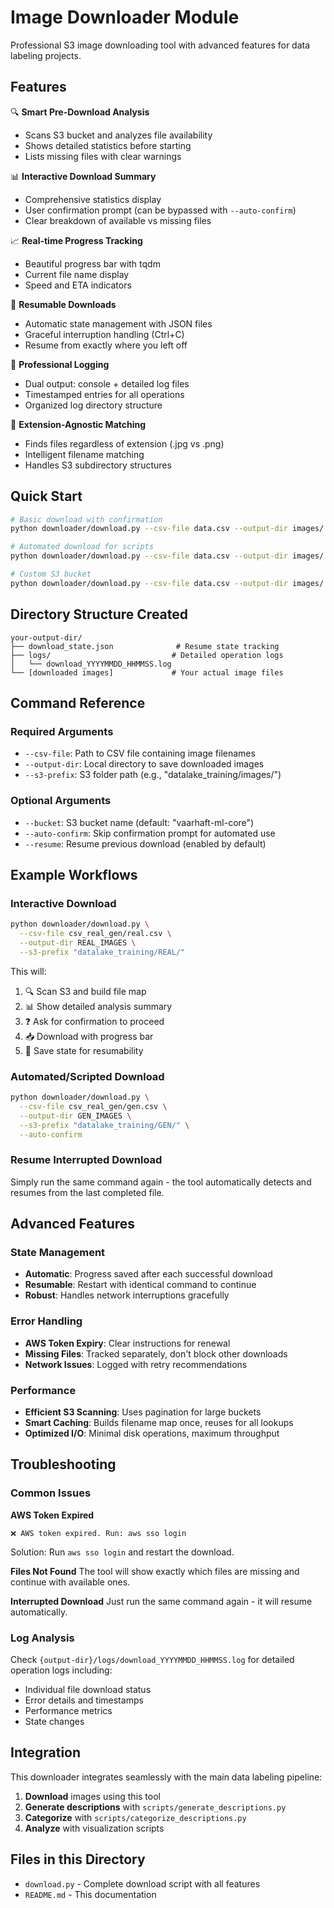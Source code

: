 # Image Downloader Module

Professional S3 image downloading tool with advanced features for data labeling projects.

## Features

🔍 **Smart Pre-Download Analysis**
- Scans S3 bucket and analyzes file availability
- Shows detailed statistics before starting
- Lists missing files with clear warnings

📊 **Interactive Download Summary**
- Comprehensive statistics display
- User confirmation prompt (can be bypassed with `--auto-confirm`)
- Clear breakdown of available vs missing files

📈 **Real-time Progress Tracking**
- Beautiful progress bar with tqdm
- Current file name display
- Speed and ETA indicators

🔄 **Resumable Downloads**
- Automatic state management with JSON files
- Graceful interruption handling (Ctrl+C)
- Resume from exactly where you left off

💾 **Professional Logging**
- Dual output: console + detailed log files
- Timestamped entries for all operations
- Organized log directory structure

🤖 **Extension-Agnostic Matching**
- Finds files regardless of extension (.jpg vs .png)
- Intelligent filename matching
- Handles S3 subdirectory structures

## Quick Start

```bash
# Basic download with confirmation
python downloader/download.py --csv-file data.csv --output-dir images/ --s3-prefix "my-folder/"

# Automated download for scripts
python downloader/download.py --csv-file data.csv --output-dir images/ --s3-prefix "my-folder/" --auto-confirm

# Custom S3 bucket
python downloader/download.py --csv-file data.csv --output-dir images/ --s3-prefix "folder/" --bucket my-bucket
```

## Directory Structure Created

```
your-output-dir/
├── download_state.json              # Resume state tracking
├── logs/                           # Detailed operation logs
│   └── download_YYYYMMDD_HHMMSS.log
└── [downloaded images]             # Your actual image files
```

## Command Reference

### Required Arguments
- `--csv-file`: Path to CSV file containing image filenames
- `--output-dir`: Local directory to save downloaded images  
- `--s3-prefix`: S3 folder path (e.g., "datalake_training/images/")

### Optional Arguments
- `--bucket`: S3 bucket name (default: "vaarhaft-ml-core")
- `--auto-confirm`: Skip confirmation prompt for automated use
- `--resume`: Resume previous download (enabled by default)

## Example Workflows

### Interactive Download
```bash
python downloader/download.py \
  --csv-file csv_real_gen/real.csv \
  --output-dir REAL_IMAGES \
  --s3-prefix "datalake_training/REAL/"
```

This will:
1. 🔍 Scan S3 and build file map
2. 📊 Show detailed analysis summary
3. ❓ Ask for confirmation to proceed
4. 📥 Download with progress bar
5. 💾 Save state for resumability

### Automated/Scripted Download
```bash
python downloader/download.py \
  --csv-file csv_real_gen/gen.csv \
  --output-dir GEN_IMAGES \
  --s3-prefix "datalake_training/GEN/" \
  --auto-confirm
```

### Resume Interrupted Download
Simply run the same command again - the tool automatically detects and resumes from the last completed file.

## Advanced Features

### State Management
- **Automatic**: Progress saved after each successful download
- **Resumable**: Restart with identical command to continue
- **Robust**: Handles network interruptions gracefully

### Error Handling
- **AWS Token Expiry**: Clear instructions for renewal
- **Missing Files**: Tracked separately, don't block other downloads
- **Network Issues**: Logged with retry recommendations

### Performance
- **Efficient S3 Scanning**: Uses pagination for large buckets
- **Smart Caching**: Builds filename map once, reuses for all lookups
- **Optimized I/O**: Minimal disk operations, maximum throughput

## Troubleshooting

### Common Issues

**AWS Token Expired**
```
❌ AWS token expired. Run: aws sso login
```
Solution: Run `aws sso login` and restart the download.

**Files Not Found**
The tool will show exactly which files are missing and continue with available ones.

**Interrupted Download**
Just run the same command again - it will resume automatically.

### Log Analysis
Check `{output-dir}/logs/download_YYYYMMDD_HHMMSS.log` for detailed operation logs including:
- Individual file download status
- Error details and timestamps  
- Performance metrics
- State changes

## Integration

This downloader integrates seamlessly with the main data labeling pipeline:

1. **Download** images using this tool
2. **Generate descriptions** with `scripts/generate_descriptions.py`
3. **Categorize** with `scripts/categorize_descriptions.py`
4. **Analyze** with visualization scripts

## Files in this Directory

- `download.py` - Complete download script with all features
- `README.md` - This documentation
